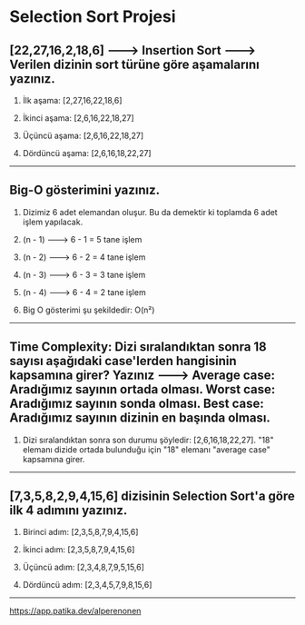 # Selection Sort Projesi

## [22,27,16,2,18,6] ---> Insertion Sort ---> Verilen dizinin sort türüne göre aşamalarını yazınız.

1. İlk aşama: [2,27,16,22,18,6]

2. İkinci aşama: [2,6,16,22,18,27]

3. Üçüncü aşama: [2,6,16,22,18,27]

4. Dördüncü aşama: [2,6,16,18,22,27]

---

## Big-O gösterimini yazınız.

1. Dizimiz 6 adet elemandan oluşur. Bu da demektir ki toplamda 6 adet işlem yapılacak.

2. (n - 1) ---> 6 - 1 = 5 tane işlem

3. (n - 2) ---> 6 - 2 = 4 tane işlem

4. (n - 3) ---> 6 - 3 = 3 tane işlem

5. (n - 4) ---> 6 - 4 = 2 tane işlem

6. Big O gösterimi şu şekildedir: O(n²)

---

## Time Complexity: Dizi sıralandıktan sonra 18 sayısı aşağıdaki case'lerden hangisinin kapsamına girer? Yazınız ---> Average case: Aradığımız sayının ortada olması. Worst case: Aradığımız sayının sonda olması. Best case: Aradığımız sayının dizinin en başında olması.

1. Dizi sıralandıktan sonra son durumu şöyledir: [2,6,16,18,22,27]. "18" elemanı dizide ortada bulunduğu için "18" elemanı "average case" kapsamına girer.

---

## [7,3,5,8,2,9,4,15,6] dizisinin Selection Sort'a göre ilk 4 adımını yazınız.

1. Birinci adım: [2,3,5,8,7,9,4,15,6]

2. İkinci adım: [2,3,5,8,7,9,4,15,6]

3. Üçüncü adım: [2,3,4,8,7,9,5,15,6]

4. Dördüncü adım: [2,3,4,5,7,9,8,15,6]

---

https://app.patika.dev/alperenonen